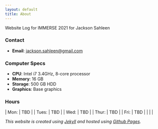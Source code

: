 ```yaml
---
layout: default
title: About
---
```


Website Log for IMMERSE 2021 for Jackson Sahleen

### Contact
-   **Email**: jackson.sahleen@gmail.com

### Computer Specs
-   **CPU**: Intel i7 3.4GHz, 8-core processor
-   **Memory**: 16 GB
-   **Storage**: 500 GB HDD
-   **Graphics**: Base graphics

### Hours

| Mon: | TBD |
| Tues: | TBD |
| Wed: | TBD |
| Thur: | TBD |
| Fri: | TBD |
| | |

*This website is created using [Jekyll](https://jekyllrb.com/) and hosted using [Github Pages](https://pages.github.com/).*